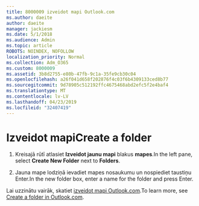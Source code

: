 ```yaml
---
title: 8000009 izveidot mapi Outlook.com
ms.author: daeite
author: daeite
manager: jackiesm
ms.date: 5/1/2018
ms.audience: Admin
ms.topic: article
ROBOTS: NOINDEX, NOFOLLOW
localization_priority: Normal
ms.collection: Adm_O365
ms.custom: 8000009
ms.assetid: 3b8d2755-e80b-47fb-9c1a-35fe9cb30c04
ms.openlocfilehash: a26f041d658f202876f4c03f6b4309133ced8b77
ms.sourcegitcommit: 9d78905c512192ffc4675468abd2efc5f2e4baf4
ms.translationtype: MT
ms.contentlocale: lv-LV
ms.lasthandoff: 04/23/2019
ms.locfileid: "32407419"
---
```

# <a name="create-a-folder"></a><span data-ttu-id="9ef4b-102">Izveidot mapi</span><span class="sxs-lookup"><span data-stu-id="9ef4b-102">Create a folder</span></span>

1. <span data-ttu-id="9ef4b-103">Kreisajā rūtī atlasiet **Izveidot jaunu mapi** blakus **mapes**.</span><span class="sxs-lookup"><span data-stu-id="9ef4b-103">In the left pane, select **Create New Folder** next to **Folders**.</span></span> 
    
2. <span data-ttu-id="9ef4b-104">Jauna mape lodziņā ievadiet mapes nosaukumu un nospiediet taustiņu Enter.</span><span class="sxs-lookup"><span data-stu-id="9ef4b-104">In the new folder box, enter a name for the folder and press Enter.</span></span>
    
<span data-ttu-id="9ef4b-105">Lai uzzinātu vairāk, skatiet [izveidot mapi Outlook.com](https://go.microsoft.com/fwlink/p/?linkid=873114).</span><span class="sxs-lookup"><span data-stu-id="9ef4b-105">To learn more, see [Create a folder in Outlook.com](https://go.microsoft.com/fwlink/p/?linkid=873114).</span></span>
  

